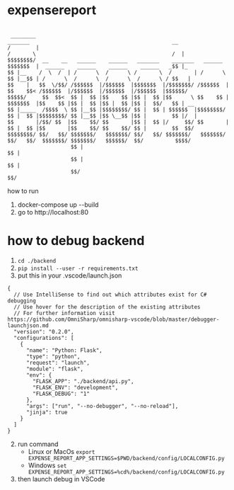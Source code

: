 # expensereport
```

 ________                                                                    _______                                             __     
/        |                                                                  /       \                                           /  |    
$$$$$$$$/  __    __   ______    ______   _______    _______   ______        $$$$$$$  |  ______    ______    ______    ______   _$$ |_   
$$ |__    /  \  /  | /      \  /      \ /       \  /       | /      \       $$ |__$$ | /      \  /      \  /      \  /      \ / $$   |  
$$    |   $$  \/$$/ /$$$$$$  |/$$$$$$  |$$$$$$$  |/$$$$$$$/ /$$$$$$  |      $$    $$< /$$$$$$  |/$$$$$$  |/$$$$$$  |/$$$$$$  |$$$$$$/   
$$$$$/     $$  $$<  $$ |  $$ |$$    $$ |$$ |  $$ |$$      \ $$    $$ |      $$$$$$$  |$$    $$ |$$ |  $$ |$$ |  $$ |$$ |  $$/   $$ | __ 
$$ |_____  /$$$$  \ $$ |__$$ |$$$$$$$$/ $$ |  $$ | $$$$$$  |$$$$$$$$/       $$ |  $$ |$$$$$$$$/ $$ |__$$ |$$ \__$$ |$$ |        $$ |/  |
$$       |/$$/ $$  |$$    $$/ $$       |$$ |  $$ |/     $$/ $$       |      $$ |  $$ |$$       |$$    $$/ $$    $$/ $$ |        $$  $$/ 
$$$$$$$$/ $$/   $$/ $$$$$$$/   $$$$$$$/ $$/   $$/ $$$$$$$/   $$$$$$$/       $$/   $$/  $$$$$$$/ $$$$$$$/   $$$$$$/  $$/          $$$$/  
                    $$ |                                                                        $$ |                                    
                    $$ |                                                                        $$ |                                    
                    $$/                                                                         $$/                                     
```
how to run 
1. docker-compose up --build
2. go to http://localhost:80

# how to debug backend
1. ```cd ./backend```
2. ```pip install --user -r requirements.txt```
3. put this in your .vscode/launch.json
```
{
  // Use IntelliSense to find out which attributes exist for C# debugging
  // Use hover for the description of the existing attributes
  // For further information visit https://github.com/OmniSharp/omnisharp-vscode/blob/master/debugger-launchjson.md
  "version": "0.2.0",
  "configurations": [
    {
      "name": "Python: Flask",
      "type": "python",
      "request": "launch",
      "module": "flask",
      "env": {
        "FLASK_APP": "./backend/api.py",
        "FLASK_ENV": "development",
        "FLASK_DEBUG": "1"
      },
      "args": ["run", "--no-debugger", "--no-reload"],
      "jinja": true
    }
  ]
}
```
2. run command 
    - Linux or MacOs ```export EXPENSE_REPORT_APP_SETTINGS=$PWD/backend/config/LOCALCONFIG.py```
    - Windows ```set EXPENSE_REPORT_APP_SETTINGS=%cd%/backend/config/LOCALCONFIG.py```
3. then launch debug in VSCode





